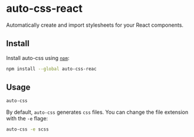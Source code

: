 # auto-css-react

Automatically create and import stylesheets for your React components.

## Install

Install auto-css using [`npm`](https://www.npmjs.com/):

```bash
npm install --global auto-css-reac
```

## Usage

```bash
auto-css
```

By default, `auto-css` generates `css` files. You can change the file extension with the `-e` flage:

```bash
auto-css -e scss
```
